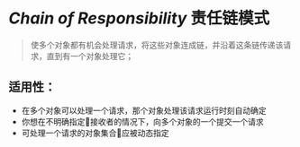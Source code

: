 # ***Chain of Responsibility*** 责任链模式
>使多个对象都有机会处理请求，将这些对象连成链，并沿着这条链传递该请求，直到有一个对象处理它；

## 适用性：
* 在多个对象可以处理一个请求，那个对象处理该请求运行时刻自动确定
* 你想在不明确指定接收者的情况下，向多个对象的一个提交一个请求
* 可处理一个请求的对象集合应被动态指定


